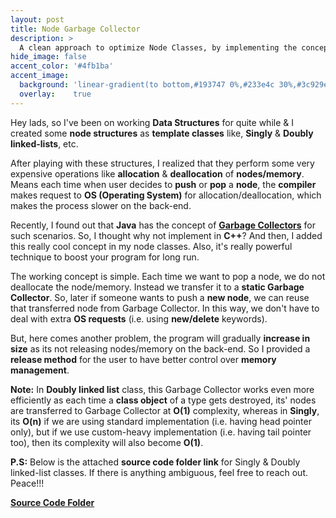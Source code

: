 ```yaml
---
layout: post
title: Node Garbage Collector
description: >
  A clean approach to optimize Node Classes, by implementing the concept of Garbage Collectors in C++.
hide_image: false
accent_color: '#4fb1ba'
accent_image:
  background: 'linear-gradient(to bottom,#193747 0%,#233e4c 30%,#3c929e 50%,#d5d5d4 70%,#cdccc8 100%)'
  overlay:    true
---
```


Hey lads, so I've been on working **Data Structures** for quite while & I created some **node structures** as **template classes** like, **Singly** & **Doubly linked-lists**, etc.

After playing with these structures, I realized that they perform some very expensive operations like **allocation** & **deallocation** of **nodes/memory**. Means each time when user decides to **push** or **pop** a **node**, the **compiler** makes request to **OS (Operating System)** for allocation/deallocation, which makes the process slower on the back-end.

<p>
  Recently, I found out that <b>Java</b> has the concept of
  <a href="https://github.com/HypertextAssassin0273/Data_Structures_in_Cpp/blob/main/MY_DS_LIBRARY/Utilities/Garbage_Collector.hpp" target="_blank"><b>Garbage Collectors</b></a> for such scenarios. So, I thought why not implement in <b>C++</b>? And then, I added this really cool concept in my node classes.
  Also, it's really powerful technique to boost your program for long run.
</p>

The working concept is simple. Each time we want to pop a node, we do not deallocate the node/memory. Instead we transfer it to a **static Garbage Collector**. So, later if someone wants to push a **new node**, we can reuse that transferred node from Garbage Collector. In this way, we don't have to deal with extra **OS requests** (i.e. using **new/delete** keywords).

But, here comes another problem, the program will gradually **increase in size** as its not releasing nodes/memory on the back-end. So I provided a **release method** for the user to have better control over **memory management**.

**Note:** In **Doubly linked list** class, this Garbage Collector works even more efficiently as each time a **class object** of a type gets destroyed, its' nodes are transferred to Garbage Collector at **O(1)** complexity, whereas in **Singly**, its **O(n)** if we are using standard implementation (i.e. having head pointer only), but if we use custom-heavy implementation (i.e. having tail pointer too), then its complexity will also become **O(1)**.

**P.S:** Below is the attached **source code folder link** for Singly & Doubly linked-list classes. If there is anything ambiguous, feel free to reach out. Peace!!!

<p>
  <a href="https://github.com/HypertextAssassin0273/Data_Structures_in_Cpp/tree/main/MY_DS_LIBRARY/Linked_Lists" target="_blank"><b>Source Code Folder</b></a>
</p>
